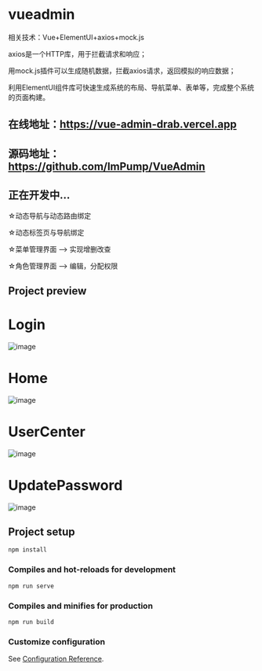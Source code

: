 # vueadmin
相关技术：Vue+ElementUI+axios+mock.js

axios是一个HTTP库，用于拦截请求和响应；

用mock.js插件可以生成随机数据，拦截axios请求，返回模拟的响应数据；

利用ElementUI组件库可快速生成系统的布局、导航菜单、表单等，完成整个系统的页面构建。

## 在线地址：https://vue-admin-drab.vercel.app
## 源码地址：https://github.com/ImPump/VueAdmin

## 正在开发中...
☆动态导航与动态路由绑定

☆动态标签页与导航绑定

☆菜单管理界面 --> 实现增删改查

☆角色管理界面 --> 编辑，分配权限

## Project preview

# Login
![image](https://user-images.githubusercontent.com/71574640/153979814-38d7fe0e-d944-4a32-abe7-d81ad5230cf7.png)

# Home
![image](https://user-images.githubusercontent.com/71574640/153979775-3916df9e-51b5-4bfd-a1ba-f4edc0c5ce14.png)

# UserCenter
![image](https://user-images.githubusercontent.com/71574640/153992573-ff6eb231-8136-4a51-b132-cd13d5987413.png)

# UpdatePassword
![image](https://user-images.githubusercontent.com/71574640/153992640-89244e2d-cce1-4dcf-9e72-0cbbd5b45fa3.png)


## Project setup
```
npm install
```

### Compiles and hot-reloads for development
```
npm run serve
```

### Compiles and minifies for production
```
npm run build
```

### Customize configuration
See [Configuration Reference](https://cli.vuejs.org/config/).
